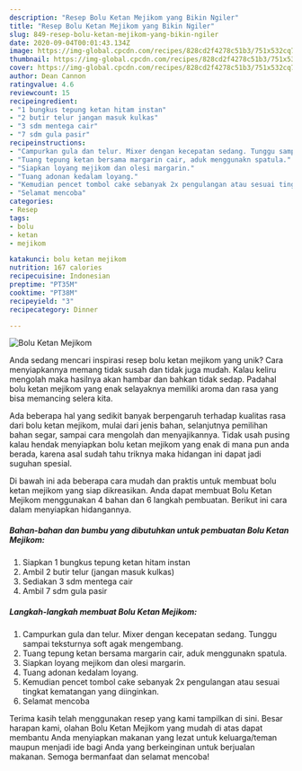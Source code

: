```yaml
---
description: "Resep Bolu Ketan Mejikom yang Bikin Ngiler"
title: "Resep Bolu Ketan Mejikom yang Bikin Ngiler"
slug: 849-resep-bolu-ketan-mejikom-yang-bikin-ngiler
date: 2020-09-04T00:01:43.134Z
image: https://img-global.cpcdn.com/recipes/828cd2f4278c51b3/751x532cq70/bolu-ketan-mejikom-foto-resep-utama.jpg
thumbnail: https://img-global.cpcdn.com/recipes/828cd2f4278c51b3/751x532cq70/bolu-ketan-mejikom-foto-resep-utama.jpg
cover: https://img-global.cpcdn.com/recipes/828cd2f4278c51b3/751x532cq70/bolu-ketan-mejikom-foto-resep-utama.jpg
author: Dean Cannon
ratingvalue: 4.6
reviewcount: 15
recipeingredient:
- "1 bungkus tepung ketan hitam instan"
- "2 butir telur jangan masuk kulkas"
- "3 sdm mentega cair"
- "7 sdm gula pasir"
recipeinstructions:
- "Campurkan gula dan telur. Mixer dengan kecepatan sedang. Tunggu sampai teksturnya soft agak mengembang."
- "Tuang tepung ketan bersama margarin cair, aduk menggunakn spatula."
- "Siapkan loyang mejikom dan olesi margarin."
- "Tuang adonan kedalam loyang."
- "Kemudian pencet tombol cake sebanyak 2x pengulangan atau sesuai tingkat kematangan yang diinginkan."
- "Selamat mencoba"
categories:
- Resep
tags:
- bolu
- ketan
- mejikom

katakunci: bolu ketan mejikom 
nutrition: 167 calories
recipecuisine: Indonesian
preptime: "PT35M"
cooktime: "PT38M"
recipeyield: "3"
recipecategory: Dinner

---
```



![Bolu Ketan Mejikom](https://img-global.cpcdn.com/recipes/828cd2f4278c51b3/751x532cq70/bolu-ketan-mejikom-foto-resep-utama.jpg)

Anda sedang mencari inspirasi resep bolu ketan mejikom yang unik? Cara menyiapkannya memang tidak susah dan tidak juga mudah. Kalau keliru mengolah maka hasilnya akan hambar dan bahkan tidak sedap. Padahal bolu ketan mejikom yang enak selayaknya memiliki aroma dan rasa yang bisa memancing selera kita.

Ada beberapa hal yang sedikit banyak berpengaruh terhadap kualitas rasa dari bolu ketan mejikom, mulai dari jenis bahan, selanjutnya pemilihan bahan segar, sampai cara mengolah dan menyajikannya. Tidak usah pusing kalau hendak menyiapkan bolu ketan mejikom yang enak di mana pun anda berada, karena asal sudah tahu triknya maka hidangan ini dapat jadi suguhan spesial.




Di bawah ini ada beberapa cara mudah dan praktis untuk membuat bolu ketan mejikom yang siap dikreasikan. Anda dapat membuat Bolu Ketan Mejikom menggunakan 4 bahan dan 6 langkah pembuatan. Berikut ini cara dalam menyiapkan hidangannya.

<!--inarticleads1-->

##### Bahan-bahan dan bumbu yang dibutuhkan untuk pembuatan Bolu Ketan Mejikom:

1. Siapkan 1 bungkus tepung ketan hitam instan
1. Ambil 2 butir telur (jangan masuk kulkas)
1. Sediakan 3 sdm mentega cair
1. Ambil 7 sdm gula pasir




<!--inarticleads2-->

##### Langkah-langkah membuat Bolu Ketan Mejikom:

1. Campurkan gula dan telur. Mixer dengan kecepatan sedang. Tunggu sampai teksturnya soft agak mengembang.
1. Tuang tepung ketan bersama margarin cair, aduk menggunakn spatula.
1. Siapkan loyang mejikom dan olesi margarin.
1. Tuang adonan kedalam loyang.
1. Kemudian pencet tombol cake sebanyak 2x pengulangan atau sesuai tingkat kematangan yang diinginkan.
1. Selamat mencoba




Terima kasih telah menggunakan resep yang kami tampilkan di sini. Besar harapan kami, olahan Bolu Ketan Mejikom yang mudah di atas dapat membantu Anda menyiapkan makanan yang lezat untuk keluarga/teman maupun menjadi ide bagi Anda yang berkeinginan untuk berjualan makanan. Semoga bermanfaat dan selamat mencoba!
